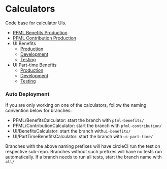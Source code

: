 # Calculators
Code base for calculator UIs.
- [PFML Benefits Production](https://calculator.digital.mass.gov/pfml/yourbenefits)
- [PFML Contribution Production](https://calculator.digital.mass.gov/pfml/contribution/)
- UI Benefits
  - [Production](https://calculator.digital.mass.gov/ui/yourbenefits)
  - [Development](https://calculator.digital.mass.gov/dev/ui/yourbenefits)
  - [Testing](https://calculator.digital.mass.gov/test/ui/yourbenefits)
- UI Part-time Benefits
  - [Production](https://calculator.digital.mass.gov/ui/parttimebenefits)
  - [Development](https://calculator.digital.mass.gov/dev/ui/parttimebenefits)
  - [Testing](https://calculator.digital.mass.gov/forreview/ui/parttimebenefits)

### Auto Deployment
If you are only working on one of the calculators, follow the naming convention below for branches:
- PFML/BenefitsCalculator: start the branch with `pfml-benefits/`
- PFML/ContributionCalculator: start the branch with `pfml-contribution/`
- UI/BenefitsCalculator: start the branch with`ui-benefits/`
- UI/PartTimeBenefitsCalculator: start the branch with `ui-part-time/`

Branches with the above naming prefixes will have circleCI run the test on respective sub-repo. Branches without such prefixes will have no tests run automatically.
If a branch needs to run all tests, start the branch name with `all/`
